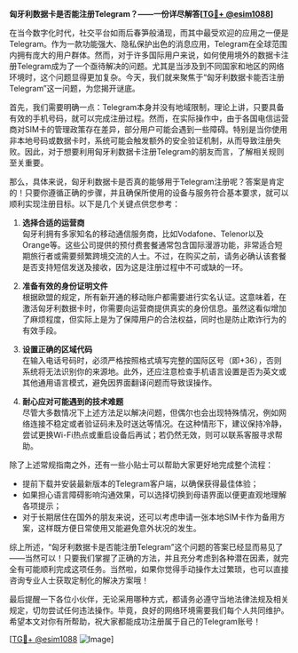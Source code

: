**匈牙利数据卡是否能注册Telegram？——一份详尽解答[[TG💪+ @esim1088](https://t.me/s/esim1088)]**

在当今数字化时代，社交平台如雨后春笋般涌现，而其中最受欢迎的应用之一便是Telegram。作为一款功能强大、隐私保护出色的消息应用，Telegram在全球范围内拥有庞大的用户群体。然而，对于许多国际用户来说，如何使用境外的数据卡注册Telegram成为了一个亟待解决的问题。尤其是当涉及到不同国家和地区的网络环境时，这个问题显得更加复杂。今天，我们就来聚焦于“匈牙利数据卡能否注册Telegram”这一问题，为您揭开谜底。

首先，我们需要明确一点：Telegram本身并没有地域限制，理论上讲，只要具备有效的手机号码，就可以完成注册过程。然而，在实际操作中，由于各国电信运营商对SIM卡的管理政策存在差异，部分用户可能会遇到一些障碍。特别是当你使用非本地号码或数据卡时，系统可能会触发额外的安全验证机制，从而导致注册失败。因此，对于想要利用匈牙利数据卡注册Telegram的朋友而言，了解相关规则至关重要。

那么，具体来说，匈牙利数据卡是否真的能够用于Telegram注册呢？答案是肯定的！只要你遵循正确的步骤，并且确保所使用的设备与服务符合基本要求，就可以顺利实现注册目标。以下是几个关键点供您参考：

1. **选择合适的运营商**  
   匈牙利拥有多家知名的移动通信服务商，比如Vodafone、Telenor以及Orange等。这些公司提供的预付费套餐通常包含国际漫游功能，非常适合短期旅行者或需要频繁跨境交流的人士。不过，在购买之前，请务必确认该套餐是否支持短信发送及接收，因为这是注册过程中不可或缺的一环。

2. **准备有效的身份证明文件**  
   根据欧盟的规定，所有新开通的移动账户都需要进行实名认证。这意味着，在激活匈牙利数据卡时，你需要向运营商提供真实的身份信息。虽然这看似增加了麻烦程度，但实际上是为了保障用户的合法权益，同时也是防止欺诈行为的有效手段。

3. **设置正确的区域代码**  
   在输入电话号码时，必须严格按照格式填写完整的国际区号（即+36），否则系统将无法识别你的来源地。此外，还应注意检查手机语言设置是否为英文或其他通用语言模式，避免因界面翻译问题而导致误操作。

4. **耐心应对可能遇到的技术难题**  
   尽管大多数情况下上述方法足以解决问题，但偶尔也会出现特殊情况，例如网络连接不稳定或者验证码未及时送达等情况。在这种情形下，建议保持冷静，尝试更换Wi-Fi热点或重启设备后再试；若仍然无效，则可以联系客服寻求帮助。

除了上述常规指南之外，还有一些小贴士可以帮助大家更好地完成整个流程：

- 提前下载并安装最新版本的Telegram客户端，以确保获得最佳体验；
- 如果担心语言障碍影响沟通效果，可以选择切换到母语界面以便更直观地理解各项提示；
- 对于长期居住在国外的朋友来说，还可以考虑申请一张本地SIM卡作为备用方案，这样既方便日常使用又能避免意外状况的发生。

综上所述，“匈牙利数据卡是否能注册Telegram”这个问题的答案已经显而易见了——当然可以！只要我们掌握了正确的方法，并且充分考虑到各种潜在因素，就完全有可能顺利完成这项任务。当然啦，如果你觉得手动操作太过繁琐，也可以直接咨询专业人士获取定制化的解决方案哦！

最后提醒一下各位小伙伴，无论采用哪种方式，都请务必遵守当地法律法规及相关规定，切勿尝试任何违法操作。毕竟，良好的网络环境需要我们每个人共同维护。希望本文对你有所帮助，祝大家都能成功注册属于自己的Telegram账号！

[[TG💪+ @esim1088](https://t.me/s/esim1088) ![Image](https://i.postimg.cc/4NQfJmqS/Snipaste-2025-05-13-00-14-12.png)]